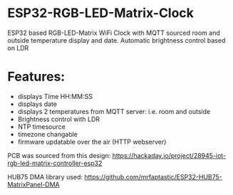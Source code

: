 # ESP32-RGB-LED-Matrix-Clock
ESP32 based RGB-LED-Matrix WiFi Clock with MQTT sourced room and outside temperature display and date. Automatic brightness control based on LDR

# Features:
- displays Time HH:MM:SS
- displays date
- displays 2 temperatures from MQTT server: i.e. room and outside
- Brightness control with LDR
- NTP timesource
- timezone changable
- firmware updatable over the air (HTTP webserver)



PCB was sourced from this design:
https://hackaday.io/project/28945-iot-rgb-led-matrix-controller-esp32


HUB75 DMA library used:
https://github.com/mrfaptastic/ESP32-HUB75-MatrixPanel-DMA

